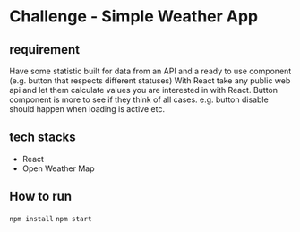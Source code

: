 # Challenge - Simple Weather App

## requirement
Have some statistic built for data from an API and a ready to use component (e.g. button that respects different statuses)
With React take any public web api and let them calculate values you are interested in with React.
Button component is more to see if they think of all cases. e.g. button disable should happen when loading is active etc.

## tech stacks
-   React
-   Open Weather Map

## How to run
<code>npm install</code>
<code>npm start</code>
